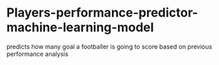 # Players-performance-predictor-machine-learning-model
predicts how many goal a footballer is going to score based on previous performance analysis
